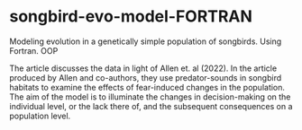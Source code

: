 # songbird-evo-model-FORTRAN
Modeling evolution in a genetically simple population of songbirds. Using Fortran. OOP

The article discusses the data in light of Allen et. al (2022). In the article produced by Allen and co-authors, they use predator-sounds in songbird habitats to examine the effects of fear-induced changes in the population. The aim of the model is to illuminate the changes in decision-making on the individual level, or the lack there of, and the subsequent consequences on a population level. 

